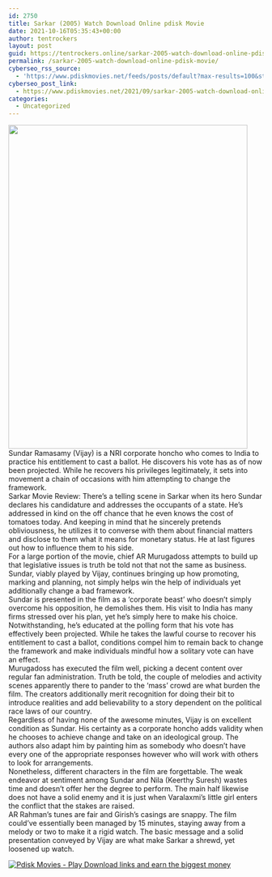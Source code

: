 ```yaml
---
id: 2750
title: Sarkar (2005) Watch Download Online pdisk Movie
date: 2021-10-16T05:35:43+00:00
author: tentrockers
layout: post
guid: https://tentrockers.online/sarkar-2005-watch-download-online-pdisk-movie/
permalink: /sarkar-2005-watch-download-online-pdisk-movie/
cyberseo_rss_source:
  - 'https://www.pdiskmovies.net/feeds/posts/default?max-results=100&start-index=501'
cyberseo_post_link:
  - https://www.pdiskmovies.net/2021/09/sarkar-2005-watch-download-online-pdisk.html
categories:
  - Uncategorized
---
```

<div class="separator">
  <a href="https://1.bp.blogspot.com/-ClF-TY8sdUQ/YTo_NYrVN_I/AAAAAAAAAzc/XZ_PfyFX-vIZBWGp_hvjII20Ok8qSf-jACLcBGAsYHQ/s1425/Sarkar%2B%25282005%2529%2BWatch%2BDownload%2BOnline%2Bpdisk%2BMovie.jpg" imageanchor="1"><img loading="lazy" border="0" data-original-height="1425" data-original-width="1051" height="640" src="https://1.bp.blogspot.com/-ClF-TY8sdUQ/YTo_NYrVN_I/AAAAAAAAAzc/XZ_PfyFX-vIZBWGp_hvjII20Ok8qSf-jACLcBGAsYHQ/w472-h640/Sarkar%2B%25282005%2529%2BWatch%2BDownload%2BOnline%2Bpdisk%2BMovie.jpg" width="472" /></a>
</div>



<div>
  <div>
    <span>Sundar Ramasamy (Vijay) is a NRI corporate honcho who comes to India to practice his entitlement to cast a ballot. He discovers his vote has as of now been projected. While he recovers his privileges legitimately, it sets into movement a chain of occasions with him attempting to change the framework.&nbsp;</span>
  </div>
  
  <div>
    <span>Sarkar Movie Review: There&#8217;s a telling scene in Sarkar when its hero Sundar declares his candidature and addresses the occupants of a state. He&#8217;s addressed in kind on the off chance that he even knows the cost of tomatoes today. And keeping in mind that he sincerely pretends obliviousness, he utilizes it to converse with them about financial matters and disclose to them what it means for monetary status. He at last figures out how to influence them to his side.&nbsp;</span>
  </div>
  
  <div>
    <span>For a large portion of the movie, chief AR Murugadoss attempts to build up that legislative issues is truth be told not that not the same as business. Sundar, viably played by Vijay, continues bringing up how promoting, marking and planning, not simply helps win the help of individuals yet additionally change a bad framework.&nbsp;</span>
  </div>
  
  <div>
    <span>Sundar is presented in the film as a &#8216;corporate beast&#8217; who doesn&#8217;t simply overcome his opposition, he demolishes them. His visit to India has many firms stressed over his plan, yet he&#8217;s simply here to make his choice. Notwithstanding, he&#8217;s educated at the polling form that his vote has effectively been projected. While he takes the lawful course to recover his entitlement to cast a ballot, conditions compel him to remain back to change the framework and make individuals mindful how a solitary vote can have an effect.&nbsp;</span>
  </div>
  
  <div>
    <span>Murugadoss has executed the film well, picking a decent content over regular fan administration. Truth be told, the couple of melodies and activity scenes apparently there to pander to the &#8216;mass&#8217; crowd are what burden the film. The creators additionally merit recognition for doing their bit to introduce realities and add believability to a story dependent on the political race laws of our country.&nbsp;</span>
  </div>
  
  <div>
    <span>Regardless of having none of the awesome minutes, Vijay is on excellent condition as Sundar. His certainty as a corporate honcho adds validity when he chooses to achieve change and take on an ideological group. The authors also adapt him by painting him as somebody who doesn&#8217;t have every one of the appropriate responses however who will work with others to look for arrangements.&nbsp;</span>
  </div>
  
  <div>
    <span>Nonetheless, different characters in the film are forgettable. The weak endeavor at sentiment among Sundar and Nila (Keerthy Suresh) wastes time and doesn&#8217;t offer her the degree to perform. The main half likewise does not have a solid enemy and it is just when Varalaxmi&#8217;s little girl enters the conflict that the stakes are raised.&nbsp;</span>
  </div>
  
  <div>
    <span>AR Rahman&#8217;s tunes are fair and Girish&#8217;s casings are snappy. The film could&#8217;ve essentially been managed by 15 minutes, staying away from a melody or two to make it a rigid watch. The basic message and a solid presentation conveyed by Vijay are what make Sarkar a shrewd, yet loosened up watch.</span>
  </div>
</div>

[![](https://1.bp.blogspot.com/-KJZYdQTn3nw/YS8VdIdXMyI/AAAAAAAAaw4/BR8dsGkpxw0T8C_4G4ALfMA7cP79KN3kwCLcBGAsYHQ/w400-h58/play_download_buttuons-removebg-preview.png "Pdisk Movies - Play Download links and earn the biggest money")](https://kofilink.com/1/bnYya2g5MDAwZHAy?dn=1)